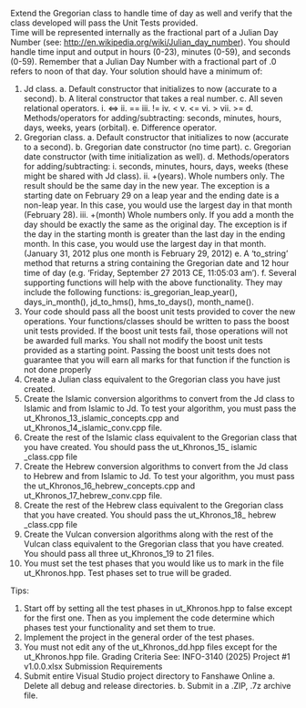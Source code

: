 Extend the Gregorian class to handle time of day as well and verify that the class developed will pass the Unit Tests provided.   
Time will be represented internally as the fractional part of a Julian Day Number (see: http://en.wikipedia.org/wiki/Julian_day_number).  You should handle time input and output in hours (0-23), minutes (0-59), and seconds (0-59).  Remember that a Julian Day Number with a fractional part of .0 refers to noon of that day.
Your solution should have a minimum of:
1.	Jd class.
a.	Default constructor that initializes to now (accurate to a second).
b.	A literal constructor that takes a real number.
c.	All seven relational operators.
i.	<=>
ii.	==
iii. !=
iv.	<
v.	<=
vi.	>
vii. >=
d.	Methods/operators for adding/subtracting: seconds, minutes, hours, days, weeks, years (orbital).
e.	Difference operator.
2.	Gregorian class.
a.	Default constructor that initializes to now (accurate to a second).
b.	Gregorian date constructor (no time part).
c.	Gregorian date constructor (with time initialization as well).
d.	Methods/operators for adding/subtracting: 
i.	seconds, minutes, hours, days, weeks (these might be shared with Jd class).
ii.	+(years).  Whole numbers only.  The result should be the same day in the new year.  The exception is a starting date on February 29 on a leap year and the ending date is a non-leap year.   In this case, you would use the largest day in that month (February 28).
iii.	+(month) Whole numbers only. If you add a month the day should be exactly the same as the original day.  The exception is if the day in the starting month is greater than the last day in the ending month.   In this case, you would use the largest day in that month. (January 31, 2012 plus one month is February 29, 2012)
e.	A ‘to_string’ method that returns a string containing the Gregorian date and 12 hour time of day (e.g. ‘Friday, September 27 2013 CE, 11:05:03 am’).
f.	Several supporting functions will help with the above functionality.   They may include the following functions:  is_gregorian_leap_year(),  days_in_month(), jd_to_hms(), hms_to_days(),  month_name().
3.	Your code should pass all the boost unit tests provided to cover the new operations.  Your functions/classes should be written to pass the boost unit tests provided.   If the boost unit tests fail, those operations will not be awarded full marks.   You shall not modify the boost unit tests provided as a starting point.   Passing the boost unit tests does not guarantee that you will earn all marks for that function if the function is not done properly
4.	Create a Julian class equivalent to the Gregorian class you have just created.
5.	Create the Islamic conversion algorithms to convert from the Jd class to Islamic and from Islamic to Jd.   To test your algorithm, you must pass the ut_Khronos_13_islamic_concepts.cpp and ut_Khronos_14_islamic_conv.cpp file.
6.	Create the rest of the Islamic class equivalent to the Gregorian class that you have created.   You should pass the ut_Khronos_15_ islamic _class.cpp file
7.	Create the Hebrew conversion algorithms to convert from the Jd class to Hebrew and from Islamic to Jd.   To test your algorithm, you must pass the ut_Khronos_16_hebrew_concepts.cpp and ut_Khronos_17_hebrew_conv.cpp file.
8.	Create the rest of the Hebrew class equivalent to the Gregorian class that you have created.   You should pass the ut_Khronos_18_ hebrew _class.cpp file
9.	Create the Vulcan conversion algorithms along with the rest of the Vulcan class equivalent to the Gregorian class that you have created.   You should pass all three ut_Khronos_19 to 21 files.
10.	You must set the test phases that you would like us to mark in the file ut_Khronos.hpp.   Test phases set to true will be graded.

Tips:
1.	Start off by setting all the test phases in ut_Khronos.hpp to false except for the first one.   Then as you implement the code determine which phases test your functionality and set them to true.
2.	Implement the project in the general order of the test phases.
3.	You must not edit any of the ut_Khronos_dd.hpp files except for the ut_Khronos.hpp file.
Grading Criteria
See: INFO-3140 (2025) Project #1 v1.0.0.xlsx
Submission Requirements
1.	Submit entire Visual Studio project directory to Fanshawe Online
a.	Delete all debug and release directories. 
b.	Submit in a .ZIP, .7z archive file.


